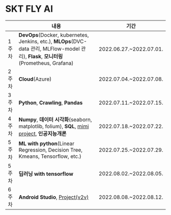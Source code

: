 # SKT FLY AI

| |내용| 기간 |
|----|------|----|
|1주차| **DevOps**(Docker, kubernetes, Jenkins, etc.), **MLOps**(DVC-data 관리, MLFlow-model 관리), **Flask**, **모니터링**(Prometheus, Grafana)|2022.06.27.~2022.07.01.|
|2주차| **Cloud**(Azure) | 2022.07.04.~2022.07.08.|
|3주차| **Python**, **Crawling**, **Pandas** | 2022.07.11.~2022.07.15.|
|4주차| **Numpy**, **데이터 시각화**(seaborn, matplotlib, folium), **SQL**, [mimi project](https://github.com/LIMDANBI/SKTFLYAI/tree/main/mini_project/wordcloud_web), **인공지능개론** |2022.07.18.~2022.07.22.| 
|5주차| **ML with python**(Linear Regression, Decision Tree, Kmeans, Tensorflow, etc.)|2022.07.25.~2022.07.29.|
|5주차| **딥러닝 with tensorflow** |2022.08.02.~2022.08.05.|
|6주차| **Android Studio**, [Project(v2v)](https://github.com/LIMDANBI/v2v) |2022.08.08.~2022.08.12.|
